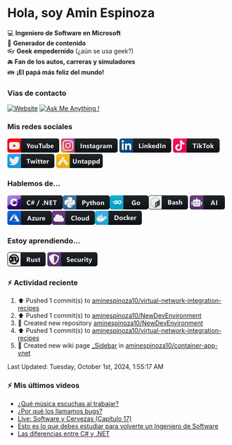 # Hola, soy Amin Espinoza

:computer: **Ingeniero de Software en Microsoft**  
:pencil: **Generador de contenido**  
:eyeglasses: **Geek empedernido** (¿aún se usa geek?)  
:oncoming_automobile: **Fan de los autos, carreras y simuladores**  
:family: **¡El papá más feliz del mundo!**

### Vías de contacto

[![Website](https://img.shields.io/badge/aminespinoza.com-up-green?style=for-the-badge)][website]
[![Ask Me Anything !](https://img.shields.io/badge/Ask%20me-anything-1abc9c.svg?style=for-the-badge)](https://calendly.com/aminespinoza/consultoria)

### Mis redes sociales
[<img src="./assets/social/youtube.png"/>][youtube]
[<img src="./assets/social/instagram.png"/>][instagram]
[<img src="./assets/social/linkedin.png"/>][linkedin]
[<img src="./assets/social/tiktok.png"/>][linkedin]
[<img src="./assets/social/twitter.png"/>][twitter]
[<img src="./assets/social/untappd.png"/>][untappd]

### Hablemos de...
<img src="./assets/tech/csharp_dotnet.png"/><img src="./assets/tech/python.png"/><img src="./assets/tech/go.png"/><img src="./assets/tech/bash.png"/>
<img src="./assets/tech/ai.png"/><img src="./assets/tech/azure.png"/><img src="./assets/tech/cloud.png"/><img src="./assets/tech/docker.png"/>

### Estoy aprendiendo...
<img src="./assets/tech/rust.png"/> <img src="./assets/tech/security.png"/>


### :zap: Actividad reciente
<!--RECENT_ACTIVITY:start-->
1. ⬆️ Pushed 1 commit(s) to [aminespinoza10/virtual-network-integration-recipes](https://github.com/aminespinoza10/virtual-network-integration-recipes)<br>
2. ⬆️ Pushed 1 commit(s) to [aminespinoza10/NewDevEnvironment](https://github.com/aminespinoza10/NewDevEnvironment)<br>
3. 📔 Created new repository [aminespinoza10/NewDevEnvironment](https://github.com/aminespinoza10/NewDevEnvironment)<br>
4. ⬆️ Pushed 1 commit(s) to [aminespinoza10/virtual-network-integration-recipes](https://github.com/aminespinoza10/virtual-network-integration-recipes)<br>
5. 📖 Created new wiki page [_Sidebar](https://github.com/aminespinoza10/container-app-vnet/wiki/_Sidebar) in [aminespinoza10/container-app-vnet](https://github.com/aminespinoza10/container-app-vnet)<br>
<!--RECENT_ACTIVITY:end-->
<!--RECENT_ACTIVITY:last_update-->
Last Updated: Tuesday, October 1st, 2024, 1:55:17 AM
<!--RECENT_ACTIVITY:last_update_end-->

### :zap: Mis últimos videos
<!-- YOUTUBE:START -->
- [¿Qué música escuchas al trabajar?](https://www.youtube.com/watch?v=EwL6nMgUc1M)
- [¿Por qué los llamamos bugs?](https://www.youtube.com/watch?v=SVgXq2FETic)
- [Live: Software y Cervezas &lpar;Capítulo 17&rpar;](https://www.youtube.com/watch?v=nVmjQ9E9d60)
- [Esto es lo que debes estudiar para volverte un Ingeniero de Software](https://www.youtube.com/watch?v=ZgmigdeaQsQ)
- [Las diferencias entre C# y .NET](https://www.youtube.com/watch?v=v9jWs9ULyo8)
<!-- YOUTUBE:END -->


[website]: https://aminespinoza.com/
[twitter]: https://twitter.com/aminespinoza
[youtube]: https://www.youtube.com/c/AminEspinoza
[linkedin]: https://www.linkedin.com/in/amin-espinoza-71b24661/
[instagram]: https://www.instagram.com/aminespinoza10/
[untappd]: https://untappd.com/user/aminespinoza
